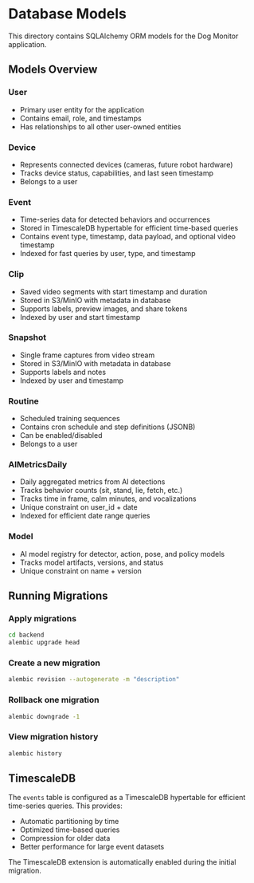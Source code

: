 # Database Models

This directory contains SQLAlchemy ORM models for the Dog Monitor application.

## Models Overview

### User
- Primary user entity for the application
- Contains email, role, and timestamps
- Has relationships to all other user-owned entities

### Device
- Represents connected devices (cameras, future robot hardware)
- Tracks device status, capabilities, and last seen timestamp
- Belongs to a user

### Event
- Time-series data for detected behaviors and occurrences
- Stored in TimescaleDB hypertable for efficient time-based queries
- Contains event type, timestamp, data payload, and optional video timestamp
- Indexed for fast queries by user, type, and timestamp

### Clip
- Saved video segments with start timestamp and duration
- Stored in S3/MinIO with metadata in database
- Supports labels, preview images, and share tokens
- Indexed by user and start timestamp

### Snapshot
- Single frame captures from video stream
- Stored in S3/MinIO with metadata in database
- Supports labels and notes
- Indexed by user and timestamp

### Routine
- Scheduled training sequences
- Contains cron schedule and step definitions (JSONB)
- Can be enabled/disabled
- Belongs to a user

### AIMetricsDaily
- Daily aggregated metrics from AI detections
- Tracks behavior counts (sit, stand, lie, fetch, etc.)
- Tracks time in frame, calm minutes, and vocalizations
- Unique constraint on user_id + date
- Indexed for efficient date range queries

### Model
- AI model registry for detector, action, pose, and policy models
- Tracks model artifacts, versions, and status
- Unique constraint on name + version

## Running Migrations

### Apply migrations
```bash
cd backend
alembic upgrade head
```

### Create a new migration
```bash
alembic revision --autogenerate -m "description"
```

### Rollback one migration
```bash
alembic downgrade -1
```

### View migration history
```bash
alembic history
```

## TimescaleDB

The `events` table is configured as a TimescaleDB hypertable for efficient time-series queries. This provides:
- Automatic partitioning by time
- Optimized time-based queries
- Compression for older data
- Better performance for large event datasets

The TimescaleDB extension is automatically enabled during the initial migration.
